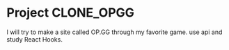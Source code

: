 # Project CLONE_OPGG

I will try to make a site called OP.GG through my favorite game.
use api and study React Hooks.